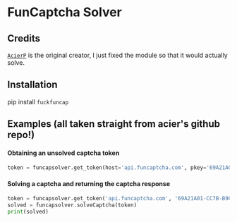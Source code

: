 # FunCaptcha Solver
## Credits
[`AcierP`](https://github.com/acierp) is the original creator, I just fixed the module so that it would actually solve.


## Installation

pip install `fuckfuncap`

## Examples (all taken straight from acier's github repo!)

#### Obtaining an unsolved captcha token
```python
token = funcapsolver.get_token(host='api.funcaptcha.com', pkey='69A21A01-CC7B-B9C6-0F9A-E7FA06677FFC')
```

#### Solving a captcha and returning the captcha response
```python
token = funcapsolver.get_token('api.funcaptcha.com', '69A21A01-CC7B-B9C6-0F9A-E7FA06677FFC')
solved = funcapsolver.solveCaptcha(token)
print(solved)
```
